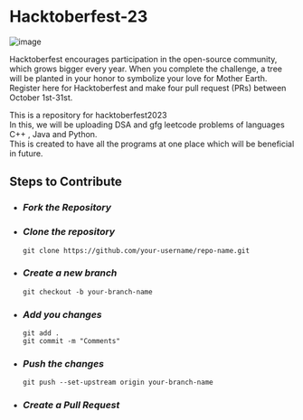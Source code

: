 # Hacktoberfest-23
![image](https://github.com/mfatima05/Hacktoberfest-23/assets/112624853/dde30444-dc9d-4093-9488-e1f065ecd188)

Hacktoberfest encourages participation in the open-source community, which grows bigger every year. When you complete the challenge, a tree will be planted in your honor to symbolize your love for Mother Earth.<br>
Register here for Hacktoberfest and make four pull request (PRs) between October 1st-31st. <br>


This is a repository for hacktoberfest2023 <br>
In this, we will be uploading DSA and gfg leetcode problems of languages C++ , Java and Python. <br>
This is created to have all the programs at one place which will be beneficial in future.


## Steps to Contribute

* ### *Fork the Repository*
* ### *Clone the repository*
    ```
    git clone https://github.com/your-username/repo-name.git
    ```
* ### *Create a new branch*
    ```
    git checkout -b your-branch-name
    ```
* ### *Add you changes*
    ```
    git add .
    git commit -m "Comments"
    ```
* ### *Push the changes*
    ```
    git push --set-upstream origin your-branch-name
    ```
* ### *Create a Pull Request*
